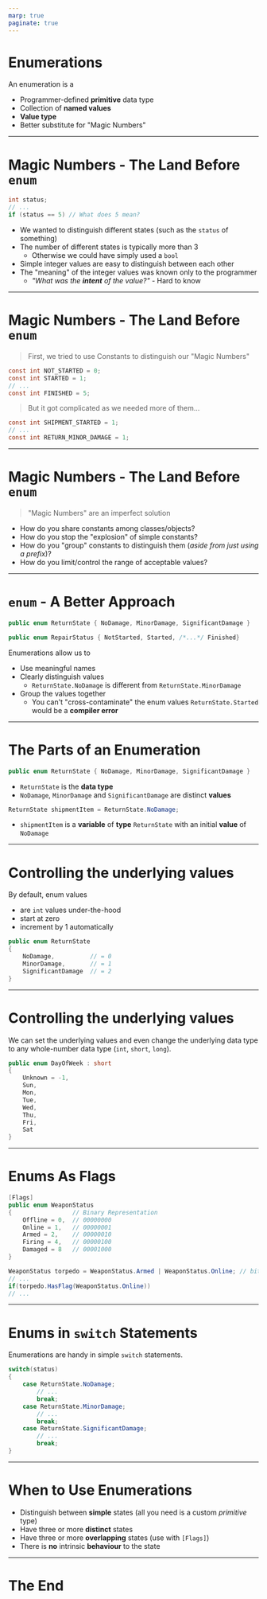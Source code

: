 ```yaml
---
marp: true
paginate: true
---
```


<style>
section { justify-content: flex-start; }
</style>

# Enumerations

An enumeration is a

* Programmer-defined **primitive** data type
* Collection of **named values**
* **Value type**
* Better substitute for "Magic Numbers"

----

# Magic Numbers - The Land Before `enum`

```csharp
int status;
// ...
if (status == 5) // What does 5 mean?
```

* We wanted to distinguish different states (such as the `status` of something)
* The number of different states is typically more than 3
  * Otherwise we could have simply used a `bool`
* Simple integer values are easy to distinguish between each other
* The "meaning" of the integer values was known only to the programmer
  * *"What was the **intent** of the value?"* - Hard to know

----

# Magic Numbers - The Land Before `enum`

> First, we tried to use Constants to distinguish our "Magic Numbers"

```csharp
const int NOT_STARTED = 0;
const int STARTED = 1;
// ...
const int FINISHED = 5;
```

> But it got complicated as we needed more of them...

```csharp
const int SHIPMENT_STARTED = 1;
// ...
const int RETURN_MINOR_DAMAGE = 1;
```

----

# Magic Numbers - The Land Before `enum`

> "Magic Numbers" are an imperfect solution

* How do you share constants among classes/objects?
* How do you stop the "explosion" of simple constants?
* How do you "group" constants to distinguish them (*aside from just using a prefix*)?
* How do you limit/control the range of acceptable values?

----

# `enum` - A Better Approach

```csharp
public enum ReturnState { NoDamage, MinorDamage, SignificantDamage }
```

```csharp
public enum RepairStatus { NotStarted, Started, /*...*/ Finished}
```

Enumerations allow us to

* Use meaningful names
* Clearly distinguish values
  * `ReturnState.NoDamage` is different from `ReturnState.MinorDamage`
* Group the values together
  * You can't "cross-contaminate" the enum values
    `ReturnState.Started` would be a **compiler error**

----

# The Parts of an Enumeration

```csharp
public enum ReturnState { NoDamage, MinorDamage, SignificantDamage }
```

- `ReturnState` is the **data type**
- `NoDamage`, `MinorDamage` and `SignificantDamage` are distinct **values**

```csharp
ReturnState shipmentItem = ReturnState.NoDamage;
```

- `shipmentItem` is a **variable** of **type** `ReturnState` with an initial **value** of `NoDamage`

----

# Controlling the underlying values

By default, enum values

- are `int` values under-the-hood
- start at zero
- increment by 1 automatically

```csharp
public enum ReturnState
{
    NoDamage,          // = 0
    MinorDamage,       // = 1
    SignificantDamage  // = 2
}
```

----

# Controlling the underlying values

We can set the underlying values and even change the underlying data type to any whole-number data type (`int`, `short`, `long`).

```csharp
public enum DayOfWeek : short
{
    Unknown = -1,
    Sun,
    Mon,
    Tue,
    Wed,
    Thu,
    Fri,
    Sat
}
```

----

# Enums As Flags

```csharp
[Flags]
public enum WeaponStatus
{                 // Binary Representation
    Offline = 0,  // 00000000
    Online = 1,   // 00000001
    Armed = 2,    // 00000010
    Firing = 4,   // 00000100
    Damaged = 8   // 00001000
}
```

```csharp
WeaponStatus torpedo = WeaponStatus.Armed | WeaponStatus.Online; // bitwise OR
// ...
if(torpedo.HasFlag(WeaponStatus.Online))
// ...
```

<!--
void Main()
{
	WeaponStatus torpedo = WeaponStatus.Firing | WeaponStatus.Online;
	if(torpedo == WeaponStatus.FireInTheHole)
		Console.WriteLine(torpedo);
	if(torpedo.HasFlag(WeaponStatus.Online))
		Console.WriteLine("Phasers Ready");
	torpedo = WeaponStatus.Armed | WeaponStatus.Damaged | WeaponStatus.Firing;
	if(torpedo == WeaponStatus.FireInTheHole)
		Console.WriteLine("EVACUATE");
}

// Define other methods, classes and namespaces here
[Flags]
public enum WeaponStatus
{                      // Binary Representation
	Offline = 0,       // 00000000
	Online = 1,        // 00000001
	Armed = 2,         // 00000011
	Firing = 4,        // 00000101
	Damaged = 8,       // 00001000
	FireInTheHole = 14 // 00001110
}
-->

----

# Enums in `switch` Statements

Enumerations are handy in simple `switch` statements.

```csharp
switch(status)
{
    case ReturnState.NoDamage;
        // ...
        break;
    case ReturnState.MinorDamage;
        // ...
        break;
    case ReturnState.SignificantDamage;
        // ...
        break;
}
```

----

# When to Use Enumerations

* Distinguish between **simple** states (all you need is a custom *primitive* type)
* Have three or more **distinct** states
* Have three or more **overlapping** states (use with `[Flags]`)
* There is **no** intrinsic **behaviour** to the state

----

<!-- _backgroundColor: #222 -->

# The End
